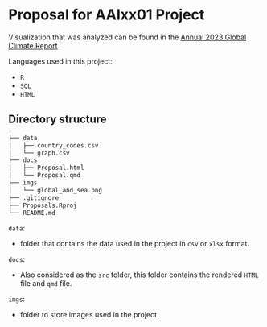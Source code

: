 # Proposal for AAIxx01 Project

Visualization that was analyzed can be found in the [Annual 2023 Global Climate Report](https://www.ncei.noaa.gov/access/monitoring/monthly-report/global/202313).

Languages used in this project:
- `R`
- `SQL`
- `HTML`

## Directory structure
```bash
├── data
│   ├── country_codes.csv
│   └── graph.csv
├── docs
│   ├── Proposal.html
│   └── Proposal.qmd
├── imgs
│   └── global_and_sea.png
├── .gitignore
├── Proposals.Rproj
└── README.md
```

`data`:
- folder that contains the data used in the project in `csv` or `xlsx` format.

`docs`:
- Also considered as the `src` folder, this folder contains the rendered `HTML` file and `qmd` file.

`imgs`:
- folder to store images used in the project.